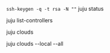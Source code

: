 

``
ssh-keygen -q -t rsa -N ""
``
juju status

juju list-controllers

juju clouds

juju clouds --local --all
